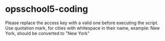 # opsschool5-coding
Please replace the access key with a valid one before executing the script.
Use quotation mark, for cities with whitespace in their name, example: New York, should be converted to "New York"